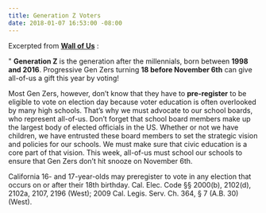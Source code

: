 ```yaml
---
title: Generation Z Voters
date: 2018-01-07 16:53:00 -08:00
---
```


Excerpted from [**Wall of Us**](https://www.wallofus.org/)  :

"  **Generation Z** is the generation after the millennials, born between **1998 and 2016**. Progressive Gen Zers turning **18 before November 6th** can give all-of-us a gift this year by voting! 

Most Gen Zers, however, don’t know that they have to **pre-register** to be eligible to vote on election day because voter education is often overlooked by many high schools. That’s why we must advocate to our school boards, who represent all-of-us. Don’t forget that school board members make up the largest body of elected officials in the US. Whether or not we have children, we have entrusted these board members to set the strategic vision and policies for our schools. We must make sure that civic education is a core part of that vision. This week, all-of-us must school our schools to ensure that Gen Zers don’t hit snooze on November 6th.

California	16- and 17-year-olds may preregister to vote in any election that occurs on or after their 18th birthday.	Cal. Elec. Code §§ 2000(b), 2102(d), 2102a, 2107, 2196 (West); 2009 Cal. Legis. Serv. Ch. 364, § 7 (A.B. 30) (West).